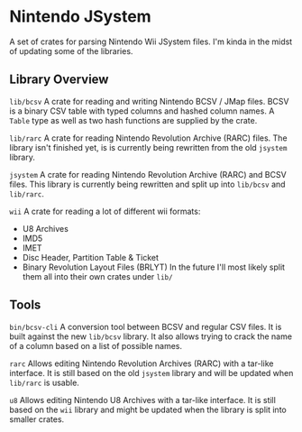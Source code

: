 # Nintendo JSystem

A set of crates for parsing Nintendo Wii JSystem files.
I'm kinda in the midst of updating some of the libraries.

## Library Overview

`lib/bcsv`
A crate for reading and writing Nintendo BCSV / JMap files.
BCSV is a binary CSV table with typed columns and hashed column names.
A `Table` type as well as two hash functions are supplied by the crate.

`lib/rarc`
A crate for reading Nintendo Revolution Archive (RARC) files.
The library isn't finished yet, is is currently being rewritten from the old `jsystem` library.

`jsystem`
A crate for reading Nintendo Revolution Archive (RARC) and BCSV files.
This library is currently being rewritten and split up into `lib/bcsv` and `lib/rarc`.

`wii`
A crate for reading a lot of different wii formats:
- U8 Archives
- IMD5
- IMET
- Disc Header, Partition Table & Ticket
- Binary Revolution Layout Files (BRLYT)
In the future I'll most likely split them all into their own crates under `lib/`

## Tools

`bin/bcsv-cli`
A conversion tool between BCSV and regular CSV files.
It is built against the new `lib/bcsv` library.
It also allows trying to crack the name of a column based on a list of possible names.

`rarc`
Allows editing Nintendo Revolution Archives (RARC) with a tar-like interface.
It is still based on the old `jsystem` library and will be updated when `lib/rarc` is usable.

`u8`
Allows editing Nintendo U8 Archives with a tar-like interface.
It is still based on the `wii` library and might be updated when the library is split into smaller crates.
